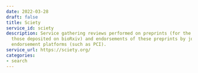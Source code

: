 ```yaml
---
date: 2022-03-28
draft: false
title: Sciety
service_id: sciety
description: Service gathering reviews performed on preprints (for the moment only
  those deposited on bioRxiv) and endorsements of these preprints by journals and
  endorsement platforms (such as PCI).
service_url: https://sciety.org/
categories:
- search
---
```



